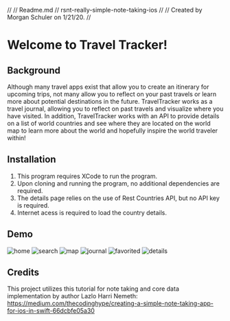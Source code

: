 //
//  Readme.md
//  rsnt-really-simple-note-taking-ios
//
//  Created by Morgan Schuler on 1/21/20.
//

# **Welcome to Travel Tracker!**

## Background
Although many travel apps exist that allow you to create an itinerary for upcoming trips, not many allow you to reflect on your past travels or learn more about potential destinations in the future. TravelTracker works as a travel journal, allowing you to reflect on past travels and visualize where you have visited. In addition, TravelTracker works with an API to provide details on a list of world countries and see where they are located on the world map to learn more about the world and hopefully inspire the world traveler within!

## Installation
1) This program requires XCode to run the program. 
2) Upon cloning and running the program, no additional dependencies are required.
3) The details page relies on the use of Rest Countries API, but no API key is required. 
4) Internet acess is required to load the country details. 

## Demo
![home](home.jpeg)
![search](search.jpeg)
![map](map.jpeg)
![journal](journal.jpeg)
![favorited](favorited.jpeg)
![details](details.jpeg)

## Credits

This project utilizes this tutorial for note taking and core data implementation by author Lazlo Harri Nemeth: https://medium.com/thecodinghype/creating-a-simple-note-taking-app-for-ios-in-swift-66dcbfe05a30



